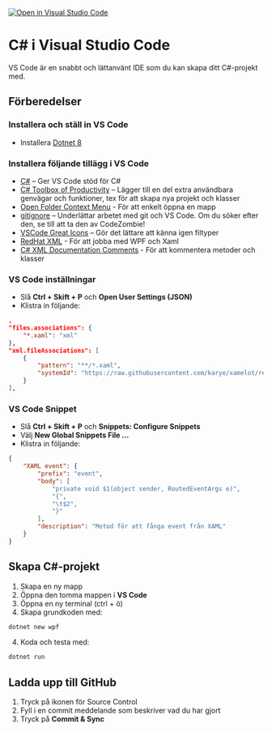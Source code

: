 [![Open in Visual Studio Code](https://classroom.github.com/assets/open-in-vscode-2e0aaae1b6195c2367325f4f02e2d04e9abb55f0b24a779b69b11b9e10269abc.svg)](https://classroom.github.com/online_ide?assignment_repo_id=17998247&assignment_repo_type=AssignmentRepo)
# C# i Visual Studio Code
VS Code är en snabbt och lättanvänt IDE som du kan skapa ditt C#-projekt med.

## Förberedelser

### Installera och ställ in VS Code

* Installera [Dotnet 8](https://dotnet.microsoft.com/en-us/download/dotnet/thank-you/sdk-8.0.404-windows-x64-installer)

### Installera följande tillägg i VS Code

* [C#](https://marketplace.visualstudio.com/items?itemName=ms-dotnettools.csharp) – Ger VS Code stöd för C#
* [C# Toolbox of Productivity](https://marketplace.visualstudio.com/items?itemName=RichardZampieriprog.csharp-snippet-productivity) – Lägger till en del extra användbara genvägar och funktioner, tex för att skapa nya projekt och klasser
* [Open Folder Context Menu](https://marketplace.visualstudio.com/items?itemName=chrisdias.vscode-opennewinstance) - För att enkelt öppna en mapp
* [gitignore](https://marketplace.visualstudio.com/items?itemName=codezombiech.gitignore) – Underlättar arbetet med git och VS Code. Om du söker efter den, se till att ta den av CodeZombie!
* [VSCode Great Icons](https://marketplace.visualstudio.com/items?itemName=emmanuelbeziat.vscode-great-icons) – Gör det lättare att känna igen filtyper
* [RedHat XML](https://marketplace.visualstudio.com/items?itemName=redhat.vscode-xml) - För att jobba med WPF och Xaml
* [C# XML Documentation Comments](https://marketplace.visualstudio.com/items?itemName=k--kato.docomment) - För att kommentera metoder och klasser

### VS Code inställningar

* Slå **Ctrl + Skift + P** och **Open User Settings (JSON)**
* Klistra in följande:

```JSON
,
"files.associations": {
    "*.xaml": "xml"
},
"xml.fileAssociations": [
    {
        "pattern": "**/*.xaml",
        "systemId": "https://raw.githubusercontent.com/karye/xamelot/refs/heads/master/syntax/xaml.xsd"
    }
],
```

### VS Code Snippet

* Slå **Ctrl + Skift + P** och **Snippets: Configure Snippets**
* Välj **New Global Snippets File ...**
* Klistra in följande:

```JSON
{
    "XAML event": {
		"prefix": "event",
		"body": [
			"private void $1(object sender, RoutedEventArgs e)",
			"{",
			"\t$2",
			"}"
		],
		"description": "Metod för att fånga event från XAML"
	}
}
```

## Skapa C#-projekt

1. Skapa en ny mapp
2. Öppna den tomma mappen i **VS Code**
3. Öppna en ny terminal (ctrl + ö)
4. Skapa grundkoden med:

```bash
dotnet new wpf
```
4. Koda och testa med:

```bash
dotnet run
```

## Ladda upp till GitHub

1. Tryck på ikonen för Source Control
2. Fyll i en commit meddelande som beskriver vad du har gjort
3. Tryck på **Commit & Sync**
